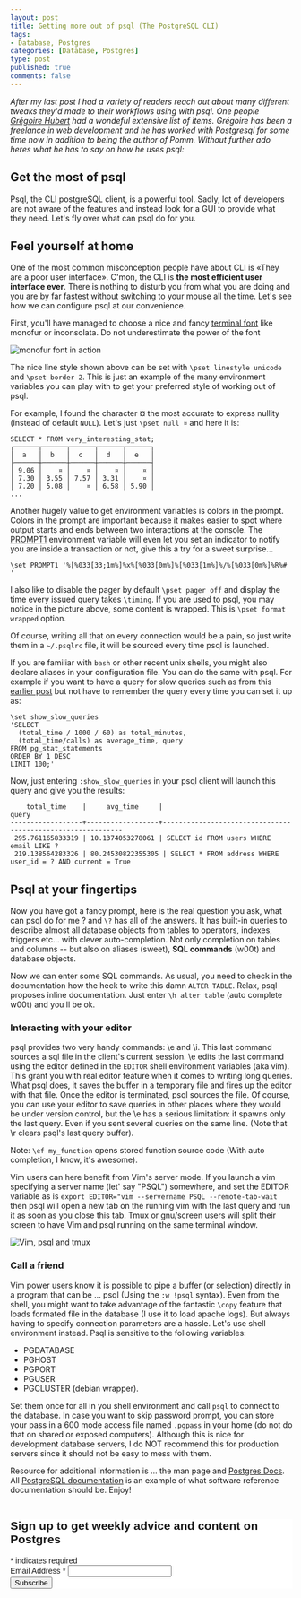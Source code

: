 ```yaml
--- 
layout: post
title: Getting more out of psql (The PostgreSQL CLI)
tags: 
- Database, Postgres
categories: [Database, Postgres]
type: post
published: true
comments: false
---
```


*After my last post I had a variety of readers reach out about many different tweaks they'd made to their workflows using with psql. One people [Grégoire Hubert](https://github.com/chanmix51/) had a wondeful extensive list of items. Grégoire has been a freelance in web development and he has worked with Postgresql for some time now in addition to being the author of Pomm. Without further ado heres what he has to say on how he uses psql:*


Get the most of psql
--------------------

Psql, the CLI postgreSQL client, is a powerful tool. Sadly, lot of developers are not aware of the features and instead look for a GUI to provide what they need. Let's fly over what can psql do for you.

<!--more-->

Feel yourself at home
---------------------

One of the most common misconception people have about CLI is «They are a poor user interface». C'mon, the CLI is **the most efficient user interface ever**. There is nothing to disturb you from what you are doing and you are by far fastest without switching to your mouse all the time. Let's see how we can configure psql at our convenience.

First, you'll have managed to choose a nice and fancy [terminal font](http://hivelogic.com/articles/top-10-programming-fonts) like monofur or inconsolata. Do not underestimate the power of the font 

![monofur font in action](http://public.coolkeums.org/github/power_font.png)

The nice line style shown above can be set with `\pset linestyle unicode` and `\pset border 2`. This is just an example of the many environment variables you can play with to get your preferred style of working out of psql. 

For example, I found the character ¤ the most accurate to express nullity (instead of default `NULL`). Let's just `\pset null ¤` and here it is: 

    SELECT * FROM very_interesting_stat;
    ┌──────┬──────┬──────┬──────┬──────┐
    │  a   │  b   │  c   │  d   │  e   │
    ├──────┼──────┼──────┼──────┼──────┤
    │ 9.06 │    ¤ │    ¤ │    ¤ │    ¤ │
    │ 7.30 │ 3.55 │ 7.57 │ 3.31 │    ¤ │
    │ 7.20 │ 5.08 │    ¤ │ 6.58 │ 5.90 │
    ...

Another hugely value to get environment variables is colors in the prompt. Colors in the prompt are important because it makes easier to spot where output starts and ends between two interactions at the console. The [PROMPT1](http://www.postgresql.org/docs/9.2/static/app-psql.html#APP-PSQL-PROMPTING) environment variable will even let you set an indicator to notify you are inside a transaction or not, give this a try for a sweet surprise...

    \set PROMPT1 '%[%033[33;1m%]%x%[%033[0m%]%[%033[1m%]%/%[%033[0m%]%R%# '

I also like to disable the pager by default `\pset pager off` and display the time every issued query takes `\timing`. If you are used to psql, you may notice in the picture above, some content is wrapped. This is `\pset format wrapped` option.

Of course, writing all that on every connection would be a pain, so just write them in a `~/.psqlrc` file, it will be sourced every time psql is launched. 

If you are familiar with `bash` or other recent unix shells, you might also declare aliases in your configuration file. You can do the same with psql. For example if you want to have a query for slow queries such as from this [earlier post](http://craigkerstiens.com/2013/01/10/more-on-postgres-performance/) but not have to remember the query every time you can set it up as:

    \set show_slow_queries 
    'SELECT 
      (total_time / 1000 / 60) as total_minutes, 
      (total_time/calls) as average_time, query 
    FROM pg_stat_statements 
    ORDER BY 1 DESC 
    LIMIT 100;'

Now, just entering `:show_slow_queries` in your psql client will launch this query and give you the results:

        total_time    |     avg_time     |                                                                                                                                                              query
    ------------------+------------------+------------------------------------------------------------
     295.761165833319 | 10.1374053278061 | SELECT id FROM users WHERE email LIKE ?
     219.138564283326 | 80.24530822355305 | SELECT * FROM address WHERE user_id = ? AND current = True

Psql at your fingertips
-----------------------

Now you have got a fancy prompt, here is the real question you ask, what can psql do for me ? and `\?` has all of the answers. It has built-in queries to describe almost all database objects from tables to operators, indexes, triggers etc... with clever auto-completion. Not only completion on tables and columns -- but also on aliases (sweet), **SQL commands** (w00t) and database objects.

Now we can enter some SQL commands. As usual, you need to check in the documentation how the heck to write this damn `ALTER TABLE`. Relax, psql proposes inline documentation. Just enter `\h alter table` (auto complete w00t) and you ll be ok. 

### Interacting with your editor

psql provides two very handy commands: \e and \i. This last command sources a sql file in the client's current session. \e edits the last command using the editor defined in the `EDITOR` shell environment variables (aka vim). This grant you with real editor feature when it comes to writing long queries. What psql does, it saves the buffer in a temporary file and fires up the editor with that file. Once the editor is terminated, psql sources the file. Of course, you can use your editor to save queries in other places where they would be under version control, but the \e has a serious limitation: it spawns only the last query. Even if you sent several queries on the same line. (Note that \r clears psql's last query buffer). 

Note: `\ef my_function` opens stored function source code (With auto completion, I know, it's awesome).

Vim users can here benefit from Vim's server mode. If you launch a vim specifying a server name (let' say "PSQL") somewhere, and set the EDITOR variable as is `export EDITOR="vim --servername PSQL --remote-tab-wait` then psql will open a new tab on the running vim with the last query and run it as soon as you close this tab. Tmux or gnu/screen users will split their screen to have Vim and psql running on the same terminal window.

![Vim, psql and tmux](http://public.coolkeums.org/github/vim_tmux.png)

### Call a friend

Vim power users know it is possible to pipe a buffer (or selection) directly in a program that can be ... psql (Using the `:w !psql` syntax). Even from the shell, you might want to take advantage of the fantastic `\copy` feature that loads formated file in the database (I use it to load apache logs). But always having to specify connection parameters are a hassle. Let's use shell environment instead. Psql is sensitive to the following variables:

 * PGDATABASE
 * PGHOST
 * PGPORT
 * PGUSER
 * PGCLUSTER (debian wrapper).

Set them once for all in you shell environment and call `psql` to connect to the database. In case you want to skip password prompt, you can store your pass in a 600 mode access file named `.pgpass` in your home (do not do that on shared or exposed computers). Although this is nice for development database servers, I do NOT recommend this for production servers since it should not be easy to mess with them. 

Resource for additional information is ... the man page and [Postgres Docs](http://www.postgresql.org/docs/9.2/static/index.html). All [PostgreSQL documentation](http://www.postgresql.org/docs/9.2/static/index.html) is an example of what software reference documentation should be. Enjoy!

<!-- Perfect Audience - why postgres - DO NOT MODIFY -->
<img src="http://ads.perfectaudience.com/seg?add=691030&t=2" width="1" height="1" border="0" />
<!-- End of Audience Pixel -->


<!-- Begin MailChimp Signup Form -->
<link href="//cdn-images.mailchimp.com/embedcode/classic-081711.css" rel="stylesheet" type="text/css">
<style type="text/css">
    #mc_embed_signup{background:#fff; clear:left; font:14px Helvetica,Arial,sans-serif; }
    /* Add your own MailChimp form style overrides in your site stylesheet or in this style block.
       We recommend moving this block and the preceding CSS link to the HEAD of your HTML file. */
</style>
<div id="mc_embed_signup">
<form action="http://craigkerstiens.us5.list-manage.com/subscribe/post?u=0bb2ad96ec10236507971efdc&amp;id=dacc2c6d9a" method="post" id="mc-embedded-subscribe-form" name="mc-embedded-subscribe-form" class="validate" target="_blank" novalidate>
    <h2>Sign up to get weekly advice and content on Postgres</h2>
<div class="indicates-required"><span class="asterisk">*</span> indicates required</div>
<div class="mc-field-group">
    <label for="mce-EMAIL">Email Address  <span class="asterisk">*</span>
</label>
    <input type="email" value="" name="EMAIL" class="required email" id="mce-EMAIL">
</div>
    <div id="mce-responses" class="clear">
        <div class="response" id="mce-error-response" style="display:none"></div>
        <div class="response" id="mce-success-response" style="display:none"></div>
    </div>    <!-- real people should not fill this in and expect good things - do not remove this or risk form bot signups-->
    <div style="position: absolute; left: -5000px;"><input type="text" name="b_0bb2ad96ec10236507971efdc_dacc2c6d9a" tabindex="-1" value=""></div>
    <div class="clear"><input type="submit" value="Subscribe" name="subscribe" id="mc-embedded-subscribe" class="button"></div>
</form>
</div>
<script type="text/javascript">
var fnames = new Array();var ftypes = new Array();fnames[0]='EMAIL';ftypes[0]='email';
try {
    var jqueryLoaded=jQuery;
    jqueryLoaded=true;
} catch(err) {
    var jqueryLoaded=false;
}
var head= document.getElementsByTagName('head')[0];
if (!jqueryLoaded) {
    var script = document.createElement('script');
    script.type = 'text/javascript';
    script.src = '//ajax.googleapis.com/ajax/libs/jquery/1.4.4/jquery.min.js';
    head.appendChild(script);
    if (script.readyState && script.onload!==null){
        script.onreadystatechange= function () {
              if (this.readyState == 'complete') mce_preload_check();
        }    
    }
}

var err_style = '';
try{
    err_style = mc_custom_error_style;
} catch(e){
    err_style = '#mc_embed_signup input.mce_inline_error{border-color:#6B0505;} #mc_embed_signup div.mce_inline_error{margin: 0 0 1em 0; padding: 5px 10px; background-color:#6B0505; font-weight: bold; z-index: 1; color:#fff;}';
}
var head= document.getElementsByTagName('head')[0];
var style= document.createElement('style');
style.type= 'text/css';
if (style.styleSheet) {
  style.styleSheet.cssText = err_style;
} else {
  style.appendChild(document.createTextNode(err_style));
}
head.appendChild(style);
setTimeout('mce_preload_check();', 250);

var mce_preload_checks = 0;
function mce_preload_check(){
    if (mce_preload_checks>40) return;
    mce_preload_checks++;
    try {
        var jqueryLoaded=jQuery;
    } catch(err) {
        setTimeout('mce_preload_check();', 250);
        return;
    }
    var script = document.createElement('script');
    script.type = 'text/javascript';
    script.src = 'http://downloads.mailchimp.com/js/jquery.form-n-validate.js';
    head.appendChild(script);
    try {
        var validatorLoaded=jQuery("#fake-form").validate({});
    } catch(err) {
        setTimeout('mce_preload_check();', 250);
        return;
    }
    mce_init_form();
}
function mce_init_form(){
    jQuery(document).ready( function($) {
      var options = { errorClass: 'mce_inline_error', errorElement: 'div', onkeyup: function(){}, onfocusout:function(){}, onblur:function(){}  };
      var mce_validator = $("#mc-embedded-subscribe-form").validate(options);
      $("#mc-embedded-subscribe-form").unbind('submit');//remove the validator so we can get into beforeSubmit on the ajaxform, which then calls the validator
      options = { url: 'http://craigkerstiens.us5.list-manage.com/subscribe/post-json?u=0bb2ad96ec10236507971efdc&id=dacc2c6d9a&c=?', type: 'GET', dataType: 'json', contentType: "application/json; charset=utf-8",
                    beforeSubmit: function(){
                        $('#mce_tmp_error_msg').remove();
                        $('.datefield','#mc_embed_signup').each(
                            function(){
                                var txt = 'filled';
                                var fields = new Array();
                                var i = 0;
                                $(':text', this).each(
                                    function(){
                                        fields[i] = this;
                                        i++;
                                    });
                                $(':hidden', this).each(
                                    function(){
                                        var bday = false;
                                        if (fields.length == 2){
                                            bday = true;
                                            fields[2] = {'value':1970};//trick birthdays into having years
                                        }
                                        if ( fields[0].value=='MM' && fields[1].value=='DD' && (fields[2].value=='YYYY' || (bday && fields[2].value==1970) ) ){
                                            this.value = '';
                                        } else if ( fields[0].value=='' && fields[1].value=='' && (fields[2].value=='' || (bday && fields[2].value==1970) ) ){
                                            this.value = '';
                                        } else {
                                            if (/\[day\]/.test(fields[0].name)){
                                                this.value = fields[1].value+'/'+fields[0].value+'/'+fields[2].value;                                           
                                            } else {
                                                this.value = fields[0].value+'/'+fields[1].value+'/'+fields[2].value;
                                            }
                                        }
                                    });
                            });
                        $('.phonefield-us','#mc_embed_signup').each(
                            function(){
                                var fields = new Array();
                                var i = 0;
                                $(':text', this).each(
                                    function(){
                                        fields[i] = this;
                                        i++;
                                    });
                                $(':hidden', this).each(
                                    function(){
                                        if ( fields[0].value.length != 3 || fields[1].value.length!=3 || fields[2].value.length!=4 ){
                                            this.value = '';
                                        } else {
                                            this.value = 'filled';
                                        }
                                    });
                            });
                        return mce_validator.form();
                    }, 
                    success: mce_success_cb
                };
      $('#mc-embedded-subscribe-form').ajaxForm(options);
      
      
    });
}
function mce_success_cb(resp){
    $('#mce-success-response').hide();
    $('#mce-error-response').hide();
    if (resp.result=="success"){
        $('#mce-'+resp.result+'-response').show();
        $('#mce-'+resp.result+'-response').html(resp.msg);
        $('#mc-embedded-subscribe-form').each(function(){
            this.reset();
        });
    } else {
        var index = -1;
        var msg;
        try {
            var parts = resp.msg.split(' - ',2);
            if (parts[1]==undefined){
                msg = resp.msg;
            } else {
                i = parseInt(parts[0]);
                if (i.toString() == parts[0]){
                    index = parts[0];
                    msg = parts[1];
                } else {
                    index = -1;
                    msg = resp.msg;
                }
            }
        } catch(e){
            index = -1;
            msg = resp.msg;
        }
        try{
            if (index== -1){
                $('#mce-'+resp.result+'-response').show();
                $('#mce-'+resp.result+'-response').html(msg);            
            } else {
                err_id = 'mce_tmp_error_msg';
                html = '<div id="'+err_id+'" style="'+err_style+'"> '+msg+'</div>';
                
                var input_id = '#mc_embed_signup';
                var f = $(input_id);
                if (ftypes[index]=='address'){
                    input_id = '#mce-'+fnames[index]+'-addr1';
                    f = $(input_id).parent().parent().get(0);
                } else if (ftypes[index]=='date'){
                    input_id = '#mce-'+fnames[index]+'-month';
                    f = $(input_id).parent().parent().get(0);
                } else {
                    input_id = '#mce-'+fnames[index];
                    f = $().parent(input_id).get(0);
                }
                if (f){
                    $(f).append(html);
                    $(input_id).focus();
                } else {
                    $('#mce-'+resp.result+'-response').show();
                    $('#mce-'+resp.result+'-response').html(msg);
                }
            }
        } catch(e){
            $('#mce-'+resp.result+'-response').show();
            $('#mce-'+resp.result+'-response').html(msg);
        }
    }
}

</script>
<!--End mc_embed_signup-->
